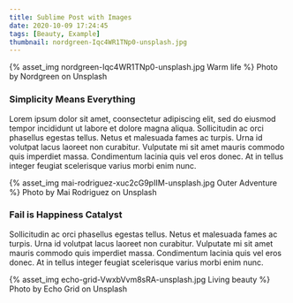```yaml
---
title: Sublime Post with Images
date: 2020-10-09 17:24:45
tags: [Beauty, Example]
thumbnail: nordgreen-Iqc4WR1TNp0-unsplash.jpg
---
```

{% asset_img nordgreen-Iqc4WR1TNp0-unsplash.jpg Warm life %}
Photo by Nordgreen on Unsplash

### Simplicity Means Everything
Lorem ipsum dolor sit amet, coonsectetur adipiscing elit, sed do eiusmod tempor incididunt ut labore et dolore magna aliqua. Sollicitudin ac orci phasellus egestas tellus. Netus et malesuada fames ac turpis. Urna id volutpat lacus laoreet non curabitur. Vulputate mi sit amet mauris commodo quis imperdiet massa. Condimentum lacinia quis vel eros donec. At in tellus integer feugiat scelerisque varius morbi enim nunc.

{% asset_img mai-rodriguez-xuc2cG9pIIM-unsplash.jpg Outer Adventure %}
Photo by Mai Rodriguez on Unsplash

### Fail is Happiness Catalyst
Sollicitudin ac orci phasellus egestas tellus. Netus et malesuada fames ac turpis. Urna id volutpat lacus laoreet non curabitur. Vulputate mi sit amet mauris commodo quis imperdiet massa. Condimentum lacinia quis vel eros donec. At in tellus integer feugiat scelerisque varius morbi enim nunc.

{% asset_img echo-grid-VwxbVvm8sRA-unsplash.jpg Living beauty %}
Photo by Echo Grid on Unsplash
